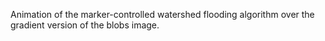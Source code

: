 Animation of the marker-controlled watershed flooding algorithm over the gradient version of the blobs image.
